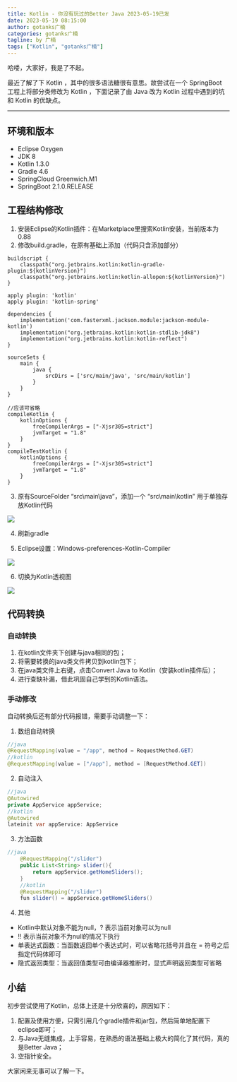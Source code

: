 ```yaml
---
title: Kotlin - 你没有玩过的Better Java 2023-05-19已发
date: 2023-05-19 08:15:00
author: gotanks广楠
categories: gotanks广楠
tagline: by 广楠
tags: ["Kotlin", "gotanks广楠"]
---
```


哈喽，大家好，我是了不起。  

最近了解了下 Kotlin ，其中的很多语法糖很有意思。故尝试在一个 SpringBoot 工程上将部分类修改为 Kotlin ，下面记录了由 Java 改为 Kotlin 过程中遇到的坑和 Kotlin 的优缺点。

---


<!--more-->


## 环境和版本

- Eclipse Oxygen
- JDK 8
- Kotlin 1.3.0
- Gradle 4.6
- SpringCloud Greenwich.M1
- SpringBoot 2.1.0.RELEASE


## 工程结构修改

1. 安装Eclipse的Kotlin插件：在Marketplace里搜索Kotlin安装，当前版本为0.88
2. 修改build.gradle，在原有基础上添加（代码只含添加部分）

```
buildscript {
	classpath("org.jetbrains.kotlin:kotlin-gradle-plugin:${kotlinVersion}")
	classpath("org.jetbrains.kotlin:kotlin-allopen:${kotlinVersion}")
}

apply plugin: 'kotlin'
apply plugin: 'kotlin-spring'

dependencies {
	implementation('com.fasterxml.jackson.module:jackson-module-kotlin')
	implementation("org.jetbrains.kotlin:kotlin-stdlib-jdk8")
	implementation("org.jetbrains.kotlin:kotlin-reflect")
}

sourceSets {
	main {
		java {
			srcDirs = ['src/main/java', 'src/main/kotlin']
		}
	}
}

//应该可省略
compileKotlin {
	kotlinOptions {
		freeCompilerArgs = ["-Xjsr305=strict"]
		jvmTarget = "1.8"
	}
}
compileTestKotlin {
	kotlinOptions {
		freeCompilerArgs = ["-Xjsr305=strict"]
		jvmTarget = "1.8"
	}
}
```


3. 原有SourceFolder “src\main\java”，添加一个 “src\main\kotlin” 用于单独存放Kotlin代码


![](https://files.mdnice.com/user/34902/7141dd6f-9f77-4297-936c-4b50d6a0eddf.png)

4. 刷新gradle

5. Eclipse设置：Windows-preferences-Kotlin-Compiler

![](https://files.mdnice.com/user/34902/d5601801-bc04-4ea5-9ab2-0481423c0c99.png)

6. 切换为Kotlin透视图

![](https://files.mdnice.com/user/34902/d3060b49-33c7-4942-acc8-1b7a097aa4a3.png)

## 代码转换

### 自动转换

1. 在kotlin文件夹下创建与java相同的包；
2. 将需要转换的java类文件拷贝到kotlin包下；
3. 在java类文件上右键，点击Convert Java to Kotlin（安装kotlin插件后）；
4. 进行查缺补漏，借此巩固自己学到的Kotlin语法。

### 手动修改

自动转换后还有部分代码报错，需要手动调整一下：

1. 数组自动转换

```java
//java
@RequestMapping(value = "/app", method = RequestMethod.GET)
//kotlin
@RequestMapping(value = ["/app"], method = [RequestMethod.GET])
```

2. 自动注入
```java
//java
@Autowired
private AppService appService;
//kotlin
@Autowired
lateinit var appService: AppService
```

3. 方法函数
```java
//java
	@RequestMapping("/slider")
	public List<String> slider(){
		return appService.getHomeSliders();
	}
	//kotlin
	@RequestMapping("/slider")
	fun slider() = appService.getHomeSliders()
```

4. 其他
- Kotlin中默认对象不能为null，? 表示当前对象可以为null
- !! 表示当前对象不为null的情况下执行
- 单表达式函数：当函数返回单个表达式时，可以省略花括号并且在 = 符号之后指定代码体即可
- 隐式返回类型：当返回值类型可由编译器推断时，显式声明返回类型可省略

## 小结

初步尝试使用了Kotlin，总体上还是十分欣喜的，原因如下：

1. 配置及使用方便，只需引用几个gradle插件和jar包，然后简单地配置下eclipse即可；
2. 与Java无缝集成，上手容易，在熟悉的语法基础上极大的简化了其代码，真的是Better Java；
3. 空指针安全。

大家闲来无事可以了解一下。




